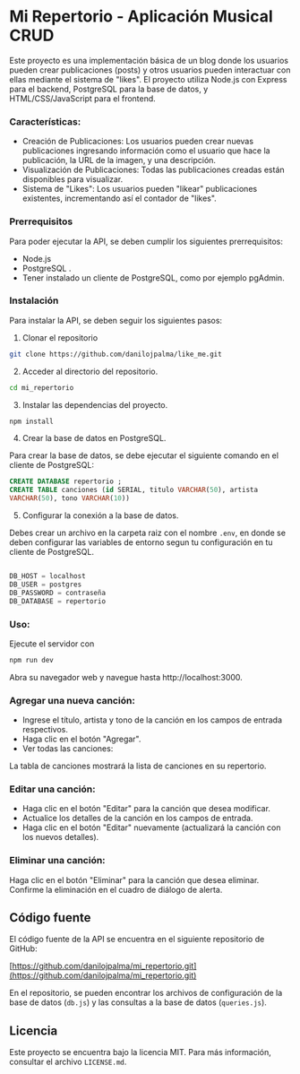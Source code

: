 # Mi Repertorio - Aplicación Musical CRUD

Este proyecto es una implementación básica de un blog donde los usuarios pueden crear publicaciones (posts) y otros usuarios pueden interactuar con ellas mediante el sistema de "likes". El proyecto utiliza Node.js con Express para el backend, PostgreSQL para la base de datos, y HTML/CSS/JavaScript para el frontend.

### Características:

- Creación de Publicaciones: Los usuarios pueden crear nuevas publicaciones ingresando información como el usuario que hace la publicación, la URL de la imagen, y una descripción.
- Visualización de Publicaciones: Todas las publicaciones creadas están disponibles para visualizar.
- Sistema de "Likes": Los usuarios pueden "likear" publicaciones existentes, incrementando así el contador de "likes".


### Prerrequisitos

Para poder ejecutar la API, se deben cumplir los siguientes prerrequisitos:

- Node.js 
- PostgreSQL .
- Tener instalado un cliente de PostgreSQL, como por ejemplo pgAdmin.


### Instalación

Para instalar la API, se deben seguir los siguientes pasos:

1. Clonar el repositorio
```bash
git clone https://github.com/danilojpalma/like_me.git
```
2. Acceder al directorio del repositorio.
```bash
cd mi_repertorio
```
3. Instalar las dependencias del proyecto.
```bash
npm install
```
4. Crear la base de datos en PostgreSQL.

Para crear la base de datos, se debe ejecutar el siguiente comando en el cliente de PostgreSQL:
```sql
CREATE DATABASE repertorio ;
CREATE TABLE canciones (id SERIAL, titulo VARCHAR(50), artista 
VARCHAR(50), tono VARCHAR(10))
```
5. Configurar la conexión a la base de datos.

Debes crear un archivo en la carpeta raiz con el nombre `.env`, en donde se deben configurar las variables de entorno segun tu configuración en tu cliente de PostgreSQL.
```javascript

DB_HOST = localhost
DB_USER = postgres
DB_PASSWORD = contraseña
DB_DATABASE = repertorio

```
### Uso:

Ejecute el servidor con

```bash
npm run dev
```

Abra su navegador web y navegue hasta http://localhost:3000.

### Agregar una nueva canción:

- Ingrese el título, artista y tono de la canción en los campos de entrada respectivos.
- Haga clic en el botón "Agregar".
- Ver todas las canciones:

La tabla de canciones mostrará la lista de canciones en su repertorio.

### Editar una canción:

- Haga clic en el botón "Editar" para la canción que desea modificar.
- Actualice los detalles de la canción en los campos de entrada.
- Haga clic en el botón "Editar" nuevamente (actualizará la canción con los nuevos detalles).


### Eliminar una canción:

Haga clic en el botón "Eliminar" para la canción que desea eliminar.
Confirme la eliminación en el cuadro de diálogo de alerta.

## Código fuente

El código fuente de la API se encuentra en el siguiente repositorio de GitHub:

[https://github.com/danilojpalma/mi_repertorio.git](https://github.com/danilojpalma/mi_repertorio.git)

En el repositorio, se pueden encontrar los archivos de configuración de la base de datos (`db.js`) y las consultas a la base de datos (`queries.js`).

## Licencia

Este proyecto se encuentra bajo la licencia MIT. Para más información, consultar el archivo `LICENSE.md`.